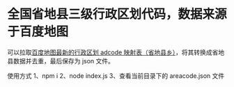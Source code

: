 # 全国省地县三级行政区划代码，数据来源于百度地图

可以拉取[百度地图最新的行政区划 adcode 映射表（省地县乡）](https://lbsyun.baidu.com/index.php?title=open/dev-res)，将其转换成省地县数据并去重，最后保存为 json 文件。

使用方式
1、npm i
2、node index.js
3、查看当前目录下的 areacode.json 文件
